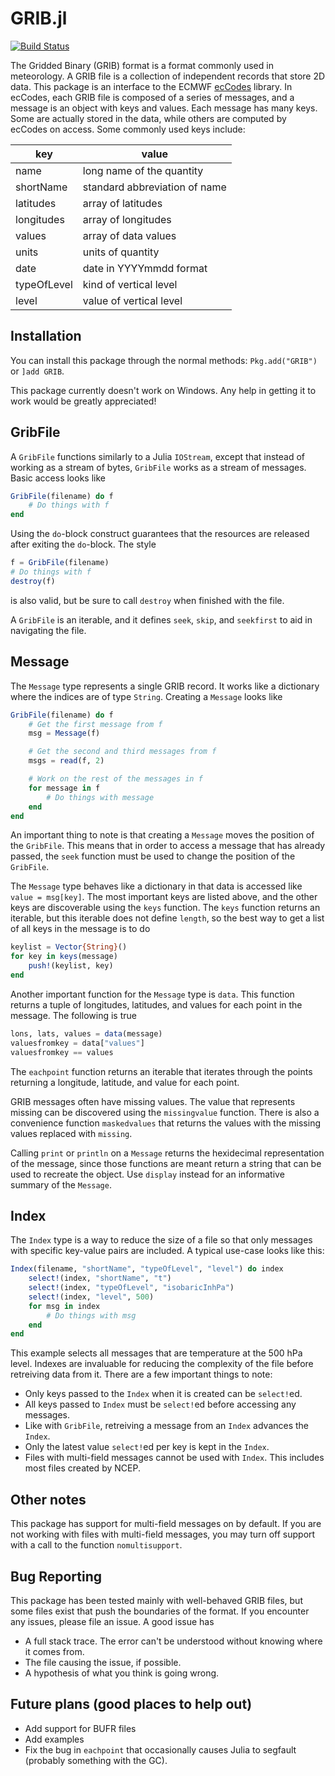 # GRIB.jl

[![Build Status](https://github.com/weech/GRIB.jl/workflows/CI/badge.svg)](https://github.com/weech/GRIB.jl/actions?query=workflow%3ACI)

The Gridded Binary (GRIB) format is a format commonly used in meteorology. A GRIB file is a
collection of independent records that store 2D data. This package is an interface to the ECMWF
[ecCodes](https://confluence.ecmwf.int/display/ECC/ecCodes+Home) library. In ecCodes, each
GRIB file is composed of a series of messages, and a message is an object with keys and values.
Each message has many keys. Some are actually stored in the data, while others are computed
by ecCodes on access. Some commonly used keys include:

| key         | value                         |
| ----------- | ----------------------------- |
| name        | long name of the quantity     |
| shortName   | standard abbreviation of name |
| latitudes   | array of latitudes            |
| longitudes  | array of longitudes           |
| values      | array of data values          |
| units       | units of quantity             |
| date        | date in YYYYmmdd format       |
| typeOfLevel | kind of vertical level        |
| level       | value of vertical level       |


## Installation
You can install this package through the normal methods:
`Pkg.add("GRIB")` or `]add GRIB`. 

This package currently doesn't work on Windows. Any help in
getting it to work would be greatly appreciated!

## GribFile
A `GribFile` functions similarly to a Julia `IOStream`, except that instead of working as a stream
of bytes, `GribFile` works as a stream of messages. Basic access looks like
```Julia
GribFile(filename) do f
    # Do things with f
end
```
Using the `do`-block construct guarantees that the resources are released after exiting the
`do`-block. The style
```Julia
f = GribFile(filename)
# Do things with f
destroy(f)
```
is also valid, but be sure to call `destroy` when finished with the file.

A `GribFile` is an iterable, and it defines `seek`, `skip`, and `seekfirst` to aid in navigating
the file.

## Message
The `Message` type represents a single GRIB record. It works like a dictionary where the indices
are of type `String`. Creating a `Message` looks like
```Julia
GribFile(filename) do f
    # Get the first message from f
    msg = Message(f)

    # Get the second and third messages from f
    msgs = read(f, 2)

    # Work on the rest of the messages in f
    for message in f
        # Do things with message
    end
end
```
An important thing to note is that creating a `Message` moves the position of the `GribFile`.
This means that in order to access a message that has already passed, the `seek` function
must be used to change the position of the `GribFile`.

The `Message` type behaves like a dictionary in that data is accessed like `value = msg[key]`.
The most important keys are listed above, and the other keys are discoverable using the `keys`
function. The `keys` function returns an iterable, but this iterable does not define `length`,
so the best way to get a list of all keys in the message is to do
```Julia
keylist = Vector{String}()
for key in keys(message)
    push!(keylist, key)
end
```

Another important function for the `Message` type is `data`. This function returns a tuple of
longitudes, latitudes, and values for each point in the message. The following is true
```Julia
lons, lats, values = data(message)
valuesfromkey = data["values"]
valuesfromkey == values
```
The `eachpoint` function returns an iterable that iterates through the points returning a
longitude, latitude, and value for each point.

GRIB messages often have missing values. The value that represents missing can be discovered
using the `missingvalue` function. There is also a convenience function `maskedvalues` that
returns the values with the missing values replaced with `missing`.

Calling `print` or `println` on a `Message` returns the hexidecimal representation of the message,
since those functions are meant return a string that can be used to recreate the object. Use
`display` instead for an informative summary of the `Message`.

## Index
The `Index` type is a way to reduce the size of a file so that only messages with specific
key-value pairs are included. A typical use-case looks like this:
```Julia
Index(filename, "shortName", "typeOfLevel", "level") do index
    select!(index, "shortName", "t")
    select!(index, "typeOfLevel", "isobaricInhPa")
    select!(index, "level", 500)
    for msg in index
        # Do things with msg
    end
end
```
This example selects all messages that are temperature at the 500 hPa level. Indexes are
invaluable for reducing the complexity of the file before retreiving data from it. There are
a few important things to note:
* Only keys passed to the `Index` when it is created can be `select!`ed.
* All keys passed to `Index` must be `select!`ed before accessing any messages.
* Like with `GribFile`, retreiving a message from an `Index` advances the `Index`.
* Only the latest value `select!`ed per key is kept in the `Index`.
* Files with multi-field messages cannot be used with `Index`. This includes most files created
  by NCEP.

## Other notes
This package has support for multi-field messages on by default. If you are not working with files
with multi-field messages, you may turn off support with a call
to the function `nomultisupport`.

## Bug Reporting
This package has been tested mainly with well-behaved GRIB files, but some files exist that
push the boundaries of the format. If you encounter any issues, please file an issue. A good issue
has
* A full stack trace. The error can't be understood without knowing where it comes from.
* The file causing the issue, if possible.
* A hypothesis of what you think is going wrong.

## Future plans (good places to help out)
* Add support for BUFR files
* Add examples
* Fix the bug in `eachpoint` that occasionally causes Julia to segfault (probably something with
  the GC).

